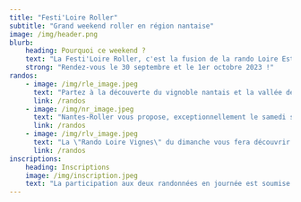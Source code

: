 ```yaml
---
title: "Festi'Loire Roller"
subtitle: "Grand weekend roller en région nantaise"
image: /img/header.png
blurb:
    heading: Pourquoi ce weekend ?
    text: "La Festi'Loire Roller, c'est la fusion de la rando Loire Estuaire, rando Loire Vigne avec la rando roller urbaine de Nantes en un seul week-end !"
    strong: "Rendez-vous le 30 septembre et le 1er octobre 2023 !"
randos:
    - image: /img/rle_image.jpeg
      text: "Partez à la découverte du vignoble nantais et la vallée de la Sèvre Nantaise. 48km avec une option de 10km le midi."
      link: /randos
    - image: /img/nr_image.jpeg
      text: "Nantes-Roller vous propose, exceptionnellement le samedi soir, une balade nocture pour découvrir Nantes. 11km"
      link: /randos
    - image: /img/rlv_image.jpeg
      text: "La \"Rando Loire Vignes\" du dimanche vous fera découvrir le terroir nantais avec une petite dégustation le midi. 42 avec une option de 10km."
      link: /randos
inscriptions:
    heading: Inscriptions
    image: /img/inscription.jpeg
    text: "La participation aux deux randonnées en journée est soumise à inscription. Ne tardez pas, nous vous réservons un tarif préférentiel jusqu'à mi-juillet, profitez-en !"
---
```


